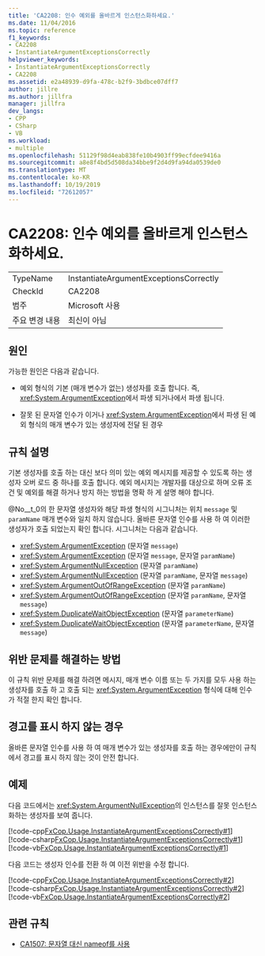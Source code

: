 ```yaml
---
title: 'CA2208: 인수 예외를 올바르게 인스턴스화하세요.'
ms.date: 11/04/2016
ms.topic: reference
f1_keywords:
- CA2208
- InstantiateArgumentExceptionsCorrectly
helpviewer_keywords:
- InstantiateArgumentExceptionsCorrectly
- CA2208
ms.assetid: e2a48939-d9fa-478c-b2f9-3bdbce07dff7
author: jillre
ms.author: jillfra
manager: jillfra
dev_langs:
- CPP
- CSharp
- VB
ms.workload:
- multiple
ms.openlocfilehash: 51129f98d4eab838fe10b4903ff99ecfdee9416a
ms.sourcegitcommit: a8e8f4bd5d508da34bbe9f2d4d9fa94da0539de0
ms.translationtype: MT
ms.contentlocale: ko-KR
ms.lasthandoff: 10/19/2019
ms.locfileid: "72612057"
---
```

# <a name="ca2208-instantiate-argument-exceptions-correctly"></a>CA2208: 인수 예외를 올바르게 인스턴스화하세요.

|||
|-|-|
|TypeName|InstantiateArgumentExceptionsCorrectly|
|CheckId|CA2208|
|범주|Microsoft 사용|
|주요 변경 내용|최신이 아님|

## <a name="cause"></a>원인

가능한 원인은 다음과 같습니다.

- 예외 형식의 기본 (매개 변수가 없는) 생성자를 호출 합니다. 즉, <xref:System.ArgumentException>에서 파생 되거나에서 파생 됩니다.

- 잘못 된 문자열 인수가 이거나 <xref:System.ArgumentException>에서 파생 된 예외 형식의 매개 변수가 있는 생성자에 전달 된 경우

## <a name="rule-description"></a>규칙 설명

기본 생성자를 호출 하는 대신 보다 의미 있는 예외 메시지를 제공할 수 있도록 하는 생성자 오버 로드 중 하나를 호출 합니다. 예외 메시지는 개발자를 대상으로 하며 오류 조건 및 예외를 해결 하거나 방지 하는 방법을 명확 하 게 설명 해야 합니다.

@No__t_0의 한 문자열 생성자와 해당 파생 형식의 시그니처는 위치 `message` 및 `paramName` 매개 변수와 일치 하지 않습니다. 올바른 문자열 인수를 사용 하 여 이러한 생성자가 호출 되었는지 확인 합니다. 시그니처는 다음과 같습니다.

- <xref:System.ArgumentException> (문자열 `message`)
- <xref:System.ArgumentException> (문자열 `message`, 문자열 `paramName`)
- <xref:System.ArgumentNullException> (문자열 `paramName`)
- <xref:System.ArgumentNullException> (문자열 `paramName`, 문자열 `message`)
- <xref:System.ArgumentOutOfRangeException> (문자열 `paramName`)
- <xref:System.ArgumentOutOfRangeException> (문자열 `paramName`, 문자열 `message`)
- <xref:System.DuplicateWaitObjectException> (문자열 `parameterName`)
- <xref:System.DuplicateWaitObjectException> (문자열 `parameterName`, 문자열 `message`)

## <a name="how-to-fix-violations"></a>위반 문제를 해결하는 방법

이 규칙 위반 문제를 해결 하려면 메시지, 매개 변수 이름 또는 두 가지를 모두 사용 하는 생성자를 호출 하 고 호출 되는 <xref:System.ArgumentException> 형식에 대해 인수가 적절 한지 확인 합니다.

## <a name="when-to-suppress-warnings"></a>경고를 표시 하지 않는 경우

올바른 문자열 인수를 사용 하 여 매개 변수가 있는 생성자를 호출 하는 경우에만이 규칙에서 경고를 표시 하지 않는 것이 안전 합니다.

## <a name="example"></a>예제

다음 코드에서는 <xref:System.ArgumentNullException>의 인스턴스를 잘못 인스턴스화하는 생성자를 보여 줍니다.

[!code-cpp[FxCop.Usage.InstantiateArgumentExceptionsCorrectly#1](../code-quality/codesnippet/CPP/ca2208-instantiate-argument-exceptions-correctly_1.cpp)]
[!code-csharp[FxCop.Usage.InstantiateArgumentExceptionsCorrectly#1](../code-quality/codesnippet/CSharp/ca2208-instantiate-argument-exceptions-correctly_1.cs?range=3-6)]
[!code-vb[FxCop.Usage.InstantiateArgumentExceptionsCorrectly#1](../code-quality/codesnippet/VisualBasic/ca2208-instantiate-argument-exceptions-correctly_1.vb)]

다음 코드는 생성자 인수를 전환 하 여 이전 위반을 수정 합니다.

[!code-cpp[FxCop.Usage.InstantiateArgumentExceptionsCorrectly#2](../code-quality/codesnippet/CPP/ca2208-instantiate-argument-exceptions-correctly_2.cpp)]
[!code-csharp[FxCop.Usage.InstantiateArgumentExceptionsCorrectly#2](../code-quality/codesnippet/CSharp/ca2208-instantiate-argument-exceptions-correctly_2.cs?range=3-6)]
[!code-vb[FxCop.Usage.InstantiateArgumentExceptionsCorrectly#2](../code-quality/codesnippet/VisualBasic/ca2208-instantiate-argument-exceptions-correctly_2.vb)]

## <a name="related-rules"></a>관련 규칙

- [CA1507: 문자열 대신 nameof를 사용 ](ca1507.md)
